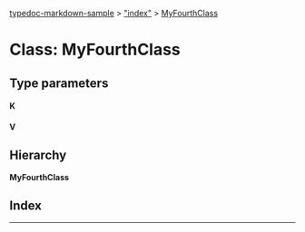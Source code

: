 [typedoc-markdown-sample](../README.md) > ["index"](../modules/_index_.md) > [MyFourthClass](../classes/_index_.myfourthclass.md)

# Class: MyFourthClass

## Type parameters
#### K 
#### V 
## Hierarchy

**MyFourthClass**

## Index

---

